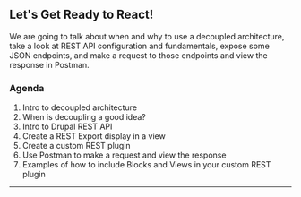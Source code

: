 ## Let's Get Ready to React!

We are going to talk about when and why to use a decoupled architecture, take a look at REST API configuration and fundamentals, expose some JSON endpoints, and make a request to those endpoints and view the response in Postman.

### Agenda

1. Intro to decoupled architecture
2. When is decoupling a good idea?
2. Intro to Drupal REST API
4. Create a REST Export display in a view
5. Create a custom REST plugin
6. Use Postman to make a request and view the response
7. Examples of how to include Blocks and Views in your custom REST plugin

---
